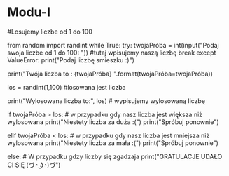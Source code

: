 # Modu-I
#Losujemy liczbe od 1 do 100

from random import randint
while True:
    try:
        twojaPróba = int(input("Podaj swoja liczbe od 1 do 100: ")) #tutaj wpisujemy naszą liczbę
        break
    except ValueError:
        print("Podaj liczbę smieszku :)")



print("Twója liczba to : {twojaPróba} ".format(twojaPróba=twojaPróba))

los = randint(1,100) #losowana jest liczba

print("Wylosowana liczba to:", los) # wypisujemy wylosowaną liczbę

if twojaPróba > los:   # w przypadku gdy nasz liczba jest większa niż wylosowana
    print("Niestety liczba za duża :(")
    print("Spróbuj ponownie")

elif twojaPróba < los:   # w przypadku gdy nasz liczba jest mniejsza niż wylosowana
    print("Niestety liczba za mała :(")
    print("Spróbuj ponownie")

else:   # W przypadku gdzy liczby się zgadzaja
    print("GRATULACJE UDAŁO CI SIĘ (づ◔ ͜ʖ◔)づ")
